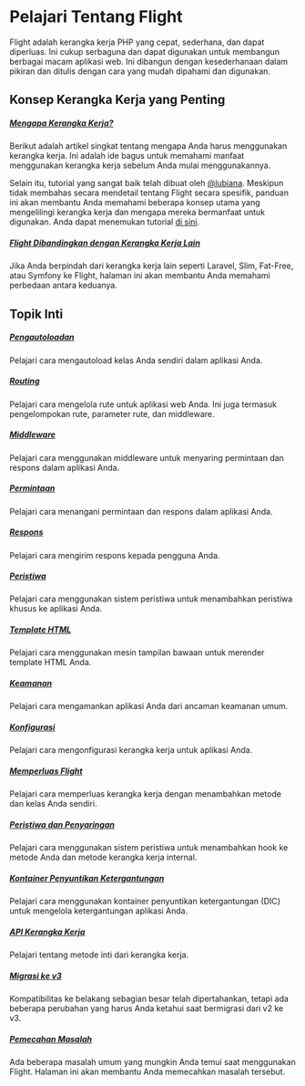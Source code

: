 # Pelajari Tentang Flight

Flight adalah kerangka kerja PHP yang cepat, sederhana, dan dapat diperluas. Ini cukup serbaguna dan dapat digunakan untuk membangun berbagai macam aplikasi web. 
Ini dibangun dengan kesederhanaan dalam pikiran dan ditulis dengan cara yang mudah dipahami dan digunakan.

## Konsep Kerangka Kerja yang Penting

##### [Mengapa Kerangka Kerja?](/learn/why-frameworks)

Berikut adalah artikel singkat tentang mengapa Anda harus menggunakan kerangka kerja. Ini adalah ide bagus untuk memahami manfaat menggunakan kerangka kerja sebelum Anda mulai menggunakannya.

Selain itu, tutorial yang sangat baik telah dibuat oleh [@lubiana](https://git.php.fail/lubiana). Meskipun tidak membahas secara mendetail tentang Flight secara spesifik, 
panduan ini akan membantu Anda memahami beberapa konsep utama yang mengelilingi kerangka kerja dan mengapa mereka bermanfaat untuk digunakan. 
Anda dapat menemukan tutorial [di sini](https://git.php.fail/lubiana/no-framework-tutorial/src/branch/master/README.md).

##### [Flight Dibandingkan dengan Kerangka Kerja Lain](/learn/flight-vs-another-framework)
Jika Anda berpindah dari kerangka kerja lain seperti Laravel, Slim, Fat-Free, atau Symfony ke Flight, halaman ini akan membantu Anda memahami perbedaan antara keduanya.

## Topik Inti

##### [Pengautoloadan](/learn/autoloading)

Pelajari cara mengautoload kelas Anda sendiri dalam aplikasi Anda.

##### [Routing](/learn/routing)

Pelajari cara mengelola rute untuk aplikasi web Anda. Ini juga termasuk pengelompokan rute, parameter rute, dan middleware.

##### [Middleware](/learn/middleware)

Pelajari cara menggunakan middleware untuk menyaring permintaan dan respons dalam aplikasi Anda.

##### [Permintaan](/learn/requests)

Pelajari cara menangani permintaan dan respons dalam aplikasi Anda.

##### [Respons](/learn/responses)

Pelajari cara mengirim respons kepada pengguna Anda.

##### [Peristiwa](/learn/events)

Pelajari cara menggunakan sistem peristiwa untuk menambahkan peristiwa khusus ke aplikasi Anda.

##### [Template HTML](/learn/templates)

Pelajari cara menggunakan mesin tampilan bawaan untuk merender template HTML Anda.

##### [Keamanan](/learn/security)

Pelajari cara mengamankan aplikasi Anda dari ancaman keamanan umum.

##### [Konfigurasi](/learn/configuration)

Pelajari cara mengonfigurasi kerangka kerja untuk aplikasi Anda.

##### [Memperluas Flight](/learn/extending)

Pelajari cara memperluas kerangka kerja dengan menambahkan metode dan kelas Anda sendiri.

##### [Peristiwa dan Penyaringan](/learn/filtering)

Pelajari cara menggunakan sistem peristiwa untuk menambahkan hook ke metode Anda dan metode kerangka kerja internal.

##### [Kontainer Penyuntikan Ketergantungan](/learn/dependency-injection-container)

Pelajari cara menggunakan kontainer penyuntikan ketergantungan (DIC) untuk mengelola ketergantungan aplikasi Anda.

##### [API Kerangka Kerja](/learn/api)

Pelajari tentang metode inti dari kerangka kerja.

##### [Migrasi ke v3](/learn/migrating-to-v3)
Kompatibilitas ke belakang sebagian besar telah dipertahankan, tetapi ada beberapa perubahan yang harus Anda ketahui saat bermigrasi dari v2 ke v3.

##### [Pemecahan Masalah](/learn/troubleshooting)
Ada beberapa masalah umum yang mungkin Anda temui saat menggunakan Flight. Halaman ini akan membantu Anda memecahkan masalah tersebut.